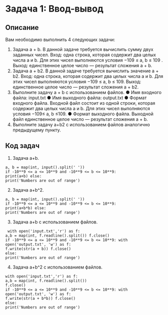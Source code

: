 # Задача 1: Ввод-вывод

## Описание 
Вам необходимо выполнить 4 следующих задачи:
1. Задача a + b. В данной задаче требуется вычислить сумму двух заданных чисел. Вход: одна строка, которая содержит два целых числа a и b. Для этих чисел выполняются условия −109 ≤ a, b ≤ 109 . Выход: единственное целое число — результат сложения a + b.
2. Задача a + b2. В данной задаче требуется вычислить значение a + b2. Вход: одна строка, которая содержит два целых числа a и b. Для этих чисел выполняются условия −109 ≤ a, b ≤ 109. Выход: единственное целое число — результат сложения a + b2.
3. Выполните задачу a + b с использованием файлов.
● Имя входного файла: input.txt
● Имя выходного файла: output.txt
● Формат входного файла. Входной файл состоит из одной
строки, которая содержит два целых числа a и b. Для этих
чисел выполняются условия −109≤ a, b ≤109.
● Формат выходного файла. Выходной файл единственное целое
число — результат сложения a + b.
4. Выполните задачу a+b2 с использованием файлов аналогично
предыдущему пункту.

## Код задач
1. Задача a+b.
```
a, b = map(int, input().split(' '))
if -10**9 <= a <= 10**9 and -10**9 <= b <= 10**9:
print(a+b) else:
print('Numbers are out of range')
```
2. Задача a+b^2.
```
a, b = map(int, input().split(' '))
if -10**9 <= a <= 10**9 and -10**9 <= b <= 10**9:
print(a+b*b) else:
print('Numbers are out of range')
```
3. Задача a+b с использованием файлов.
```
 with open('input.txt','r') as f:  
a,b = map(int, f.readline().split()) f.close()
if -10**9 <= a <= 10**9 and -10**9 <= b <= 10**9: with open('output.txt', 'w') as f:
f.write(str(a + b)) f.close()
else:
print('Numbers are out of range')
```
4. Задача a+b^2 с использованием файлов.
```
with open('input.txt','r') as f:
a,b = map(int, f.readline().split())
f.close()
if -10**9 <= a <= 10**9 and -10**9 <= b <= 10**9: with open('output.txt', 'w') as f:
f.write(str(a + b*b)) f.close()
else:
print('Numbers are out of range')
```
